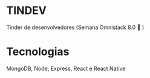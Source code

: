 # TINDEV
Tinder de desenvolvedores (Semana Omnistack 8.0 :rocket: )


# Tecnologias
MongoDB, Node, Express, React e React Native
